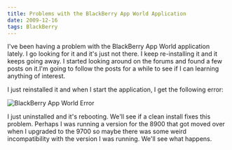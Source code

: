 ```yaml
---
title: Problems with the BlackBerry App World Application
date: 2009-12-16
tags: BlackBerry
---
```


I've been having a problem with the BlackBerry App World application lately. I go looking for it and it's just not there. I keep re-installing it and it keeps going away. I started looking around on the forums and found a few posts on it.I'm going to follow the posts for a while to see if I can learning anything of interest.

I just reinstalled it and when I start the application, I get the following error:

![BlackBerry App World Error](images/stories/screenshot-dec1509-041837p.jpg "BlackBerry App World Error")

I just uninstalled and it's rebooting. We'll see if a clean install fixes this problem. Perhaps I was running a version for the 8900 that got moved over when I upgraded to the 9700 so maybe there was some weird incompatibility with the version I was running. We'll see what happens.
